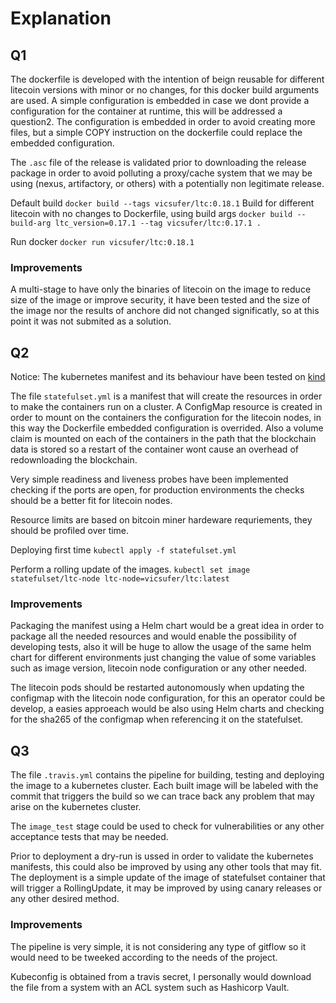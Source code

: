 # Explanation
## Q1
The dockerfile is developed with the intention of beign reusable for different litecoin versions with minor or no changes, for this docker build arguments are used.
A simple configuration is embedded in case we dont provide a configuration for the container at runtime, this will be addressed a question2. The configuration is embedded in order to avoid creating more files, but a simple COPY instruction on the dockerfile could replace the embedded configuration.

The `.asc` file of the release is validated prior to downloading the release package in order to avoid polluting a proxy/cache system that we may be using (nexus, artifactory, or others) with a potentially non legitimate release.

Default build
`docker build --tags vicsufer/ltc:0.18.1`
Build for different litecoin with no changes to Dockerfile, using build args
`docker build --build-arg ltc_version=0.17.1 --tag vicsufer/ltc:0.17.1 .`

Run docker
`docker run vicsufer/ltc:0.18.1`

### Improvements
A multi-stage to have only the binaries of litecoin on the image to reduce size of the image or improve security, it have been tested and the size of the image nor the results of anchore did not changed significatly, so at this point it was not submited as a solution.
## Q2
Notice: The kubernetes manifest and its behaviour have been tested on [kind](https://kind.sigs.k8s.io/)

The file `statefulset.yml` is a manifest that will create the resources in order to make the containers run on a cluster.
A ConfigMap resource is created in order to mount on the containers the configuration for the litecoin nodes, in this way the Dockerfile embedded configuration is overrided. Also a volume claim is mounted on each of the containers in the path that the blockchain data is stored so a restart of the container wont cause an overhead of redownloading the blockchain.

Very simple readiness and liveness probes have been implemented checking if the ports are open, for production environments the checks should be a better fit for litecoin nodes.

Resource limits are based on bitcoin miner hardeware requriements, they should be profiled over time.

Deploying first time
`kubectl apply -f statefulset.yml`

Perform a rolling update of the images.
`kubectl set image statefulset/ltc-node ltc-node=vicsufer/ltc:latest`

### Improvements
Packaging the manifest using a Helm chart would be a great idea in order to package all the needed resources and would enable the possibility of developing tests, also it will be huge to allow the usage of the same helm chart for different environments just changing the value of some variables such as image version, litecoin node configuration or any other needed.

The litecoin pods should be restarted autonomously when updating the configmap with the litecoin node configuration, for this an operator could be develop, a easies approeach would be also using Helm charts and checking for the sha265 of the configmap when referencing it on the statefulset.

## Q3
The file `.travis.yml` contains the pipeline for building, testing and deploying the image to a kubernetes cluster.
Each built image will be labeled with the commit that triggers the build so we can trace back any problem that may arise on the kubernetes cluster.

The `image_test` stage could be used to check for vulnerabilities or any other acceptance tests that may be needed.

Prior to deployment a dry-run is ussed in order to validate the kubernetes manifests, this could also be improved by using any other tools that may fit. The deployment is a simple update of the image of statefulset container that will trigger a RollingUpdate, it may be improved by using canary releases or any other desired method.

### Improvements
The pipeline is very simple, it is not considering any type of gitflow so it would need to be tweeked according to the needs of the project.

Kubeconfig is obtained from a travis secret, I personally would download the file from a system with an ACL system such as Hashicorp Vault.
